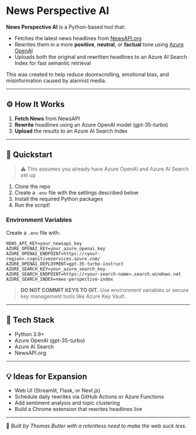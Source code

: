 # News Perspective AI

**News Perspective AI** is a Python-based tool that:
- Fetches the latest news headlines from [NewsAPI.org](https://newsapi.org/)
- Rewrites them in a more **positive**, **neutral**, or **factual** tone using [Azure OpenAI](https://azure.microsoft.com/en-us/services/cognitive-services/openai-service/)
- Uploads both the original and rewritten headlines to an Azure AI Search Index for fast semantic retrieval

This was created to help reduce doomscrolling, emotional bias, and misinformation caused by alarmist media.

---

## ⚙️ How It Works

1. **Fetch News** from NewsAPI
2. **Rewrite** headlines using an Azure OpenAI model (gpt-35-turbo)
3. **Upload** the results to an Azure AI Search Index

---

## 🚀 Quickstart

> ⚠️ This assumes you already have Azure OpenAI and Azure AI Search set up

1. Clone the repo
2. Create a `.env` file with the settings described below
3. Install the required Python packages
4. Run the script!

### Environment Variables

Create a `.env` file with:

```
NEWS_API_KEY=your_newsapi_key
AZURE_OPENAI_KEY=your_azure_openai_key
AZURE_OPENAI_ENDPOINT=https://<your-region>.cognitiveservices.azure.com/
AZURE_OPENAI_DEPLOYMENT=gpt-35-turbo-instruct
AZURE_SEARCH_KEY=your_azure_search_key
AZURE_SEARCH_ENDPOINT=https://<your-search-name>.search.windows.net
AZURE_SEARCH_INDEX=news-perspective-index
```

> **DO NOT COMMIT KEYS TO GIT.** Use environment variables or secure key management tools like Azure Key Vault.

---

## 🧠 Tech Stack
- Python 3.9+
- Azure OpenAI (gpt-35-turbo)
- Azure AI Search
- NewsAPI.org

---

## 💡 Ideas for Expansion
- Web UI (Streamlit, Flask, or Next.js)
- Schedule daily rewrites via GitHub Actions or Azure Functions
- Add sentiment analysis and topic clustering
- Build a Chrome extension that rewrites headlines live

---

🤘 *Built by Thomas Butler with a relentless need to make the web suck less.*